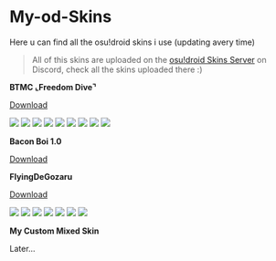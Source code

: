 # My-od-Skins
Here u can find all the osu!droid skins i use (updating avery time)

>All of this skins are uploaded on the [osu!droid Skins Server](https://discord.gg/7w5dASD4ta) on Discord, check all the skins uploaded there :)

**BTMC ⌞Freedom Dive⌝**

[Download](https://www.mediafire.com/download/36utnpus7sn6tjt)

![](https://cdn.discordapp.com/attachments/670681343046320128/832538698813145118/Screenshot_20210416_163650.png)
![](https://cdn.discordapp.com/attachments/670681343046320128/832538699056283698/Screenshot_20210416_163702.png)
![](https://cdn.discordapp.com/attachments/670681343046320128/832538699488165888/Screenshot_20210416_163716.png)
![](https://cdn.discordapp.com/attachments/670681343046320128/832538699870765056/Screenshot_20210416_163731.png)
![](https://cdn.discordapp.com/attachments/670681343046320128/832538700063047720/Screenshot_20210416_163747.png)
![](https://cdn.discordapp.com/attachments/670681343046320128/832538700264767488/Screenshot_20210416_163810.png)
![](https://cdn.discordapp.com/attachments/670681343046320128/832538700868485120/Screenshot_20210416_163905.png)
![](https://cdn.discordapp.com/attachments/670681343046320128/832538700440141834/Screenshot_20210416_163824.png)
![](https://cdn.discordapp.com/attachments/670681343046320128/832538700650774598/Screenshot_20210416_163840.png)



**Bacon Boi 1.0**

[Download](http://www.mediafire.com/folder/92ymqafw9wh55/-_《CK》_Bacon_boi_1.0)


**FlyingDeGozaru**

[Download](https://www.mediafire.com/file/e8q45ifom78aj31/FlyingDeGozaru.zip/file)

![](https://cdn.discordapp.com/attachments/736978024817229955/924618268260589569/Screenshot_20211226-185550.jpg)
![](https://cdn.discordapp.com/attachments/736978024817229955/924618268004732938/Screenshot_20211226-185617.jpg)
![](https://cdn.discordapp.com/attachments/736978024817229955/924618267782443028/Screenshot_20211226-185643.jpg)
![](https://cdn.discordapp.com/attachments/736978024817229955/924618267170078780/Screenshot_20211226-190015.jpg)
![](https://cdn.discordapp.com/attachments/736978024817229955/924618266947776532/Screenshot_20211226-190024.jpg)
![](https://cdn.discordapp.com/attachments/736978024817229955/924618267589492736/Screenshot_20211226-190001.jpg)
![](https://cdn.discordapp.com/attachments/736978024817229955/924618267358797864/Screenshot_20211226-190007.jpg)

**My Custom Mixed Skin**

Later...
